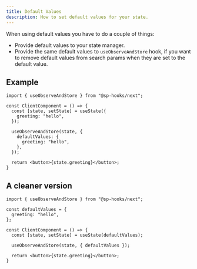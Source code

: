 ```yaml
---
title: Default Values
description: How to set default values for your state.
---
```


When using default values you have to do a couple of things:

- Provide default values to your state manager.
- Provide the same default values to `useObserveAndStore` hook, if you want to remove default values from search params when they are set to the default value.

## Example

```tsx
import { useObserveAndStore } from "@sp-hooks/next";

const ClientComponent = () => {
  const [state, setState] = useState({
    greeting: "hello",
  });

  useObserveAndStore(state, {
    defaultValues: {
      greeting: "hello",
    },
  });

  return <button>{state.greeting}</button>;
}
```

## A cleaner version

```tsx
import { useObserveAndStore } from "@sp-hooks/next";

const defaultValues = {
  greeting: "hello",
};

const ClientComponent = () => {
  const [state, setState] = useState(defaultValues);

  useObserveAndStore(state, { defaultValues });

  return <button>{state.greeting}</button>;
}
```
